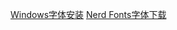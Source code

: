 [Windows字体安装](https://learn.microsoft.com/en-us/windows/terminal/tutorials/custom-prompt-setup)
[Nerd Fonts字体下载](https://www.nerdfonts.com/font-downloads)
